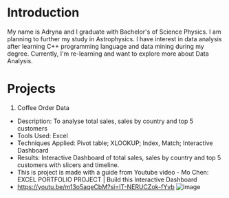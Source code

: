 # Introduction
My name is Adryna and I graduate with Bachelor's of Science Physics. I am planning to further my study in Astrophysics.
I have interest in data analysis after learning C++ programming language and data mining during my degree.
Currently, I'm re-learning and want to explore more about Data Analysis.

# Projects
1. Coffee Order Data 
- Description: To analyse total sales, sales by country and top 5 customers
- Tools Used: Excel
- Techniques Applied: Pivot table; XLOOKUP; Index, Match; Interactive Dashboard
- Results: Interactive Dashboard of total sales, sales by country and top 5 customers with slicers and timeline.
- This is project is made with a guide from Youtube video - Mo Chen: EXCEL PORTFOLIO PROJECT | Build this Interactive Dashboard
- https://youtu.be/m13o5aqeCbM?si=IT-NERUCZok-fYvb
![image](https://github.com/Adryna03/Portfolio-Project/assets/160691608/c5f8cde2-a2e8-4ea3-8c79-189fdeb63ec5)
